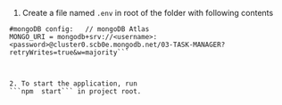 1. Create a file named 
```.env```
 in root of the folder with following contents
```
#mongoDB config:   // mongoDB Atlas
MONGO_URI = mongodb+srv://<username>:<password>@cluster0.scb0e.mongodb.net/03-TASK-MANAGER?retryWrites=true&w=majority```



2. To start the application, run
```npm  start``` in project root.
